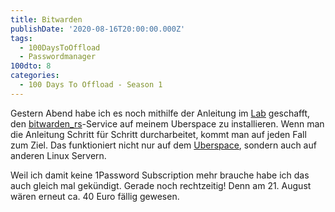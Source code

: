 ```yaml
---
title: Bitwarden
publishDate: '2020-08-16T20:00:00.000Z'
tags:
  - 100DaysToOffload
  - Passwordmanager
100dto: 8
categories:
  - 100 Days To Offload - Season 1
---
```


Gestern Abend habe ich es noch mithilfe der Anleitung im [Lab](https://lab.uberspace.de/guide_bitwarden.html) geschafft, den [bitwarden_rs](https://github.com/dani-garcia/bitwarden_rs)-Service auf meinem Uberspace zu installieren. Wenn man die Anleitung Schritt für Schritt durcharbeitet, kommt man auf jeden Fall zum Ziel. Das funktioniert nicht nur auf dem [Uberspace](https://uberspace.de), sondern auch auf anderen Linux Servern.

Weil ich damit keine 1Password Subscription mehr brauche habe ich das auch gleich mal gekündigt. Gerade noch rechtzeitig! Denn am 21. August wären erneut ca. 40 Euro fällig gewesen.

